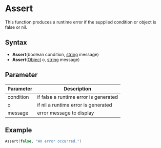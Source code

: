# Assert

This function produces a runtime error if the supplied condition or object is false or nil.

## Syntax

- **Assert**(boolean condition, [string](https://www.lua.org/manual/5.4/manual.html#6.4) message)
- **Assert**([Object](Object.md) o, [string](https://www.lua.org/manual/5.4/manual.html#6.4) message)

## Parameter
| Parameter | Description |
|---|---|
| condition | if false a runtime error is generated |
| o | if nil a runtime error is generated |
| message | error message to display |

## Example

```lua
Assert(false, "An error occurred.")
```
